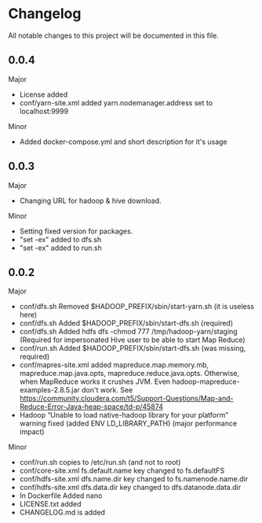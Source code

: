 # Changelog
All notable changes to this project will be documented in this file.


0.0.4
-----
Major
* License added
* conf/yarn-site.xml added yarn.nodemanager.address set to localhost:9999

Minor
* Added docker-compose.yml and short description for it's usage

0.0.3
-----
Major
* Changing URL for hadoop & hive download.

Minor
* Setting fixed version for packages.
* "set -ex" added to dfs.sh
* "set -ex" added to run.sh

0.0.2
-----
Major
* conf/dfs.sh Removed $HADOOP_PREFIX/sbin/start-yarn.sh (it is useless here)
* conf/dfs.sh Added $HADOOP_PREFIX/sbin/start-dfs.sh (required)
* conf/dfs.sh Added hdfs dfs -chmod 777 /tmp/hadoop-yarn/staging 
(Required for impersonated Hive user to be able to start Map Reduce)
* conf/run.sh Added $HADOOP_PREFIX/sbin/start-dfs.sh (was missing, required)
* conf/mapres-site.xml added mapreduce.map.memory.mb, mapreduce.map.java.opts, mapreduce.reduce.java.opts.
Otherwise, when MapReduce works it crushes JVM. Even hadoop-mapreduce-examples-2.8.5.jar don't work. See https://community.cloudera.com/t5/Support-Questions/Map-and-Reduce-Error-Java-heap-space/td-p/45874
* Hadoop “Unable to load native-hadoop library for your platform” warning fixed (added ENV LD_LIBRARY_PATH) 
(major performance impact)


Minor
* conf/run.sh copies to /etc/run.sh (and not to root)
* conf/core-site.xml fs.default.name key changed to fs.defaultFS
* conf/hdfs-site.xml dfs.name.dir key changed to fs.namenode.name.dir 
* conf/hdfs-site.xml dfs.data.dir key changed to dfs.datanode.data.dir
* In Dockerfile Added nano
* LICENSE.txt added
* CHANGELOG.md is added